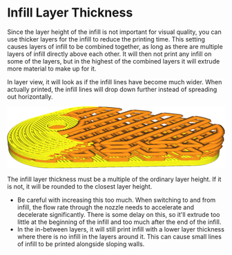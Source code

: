 Infill Layer Thickness
====
Since the layer height of the infill is not important for visual quality, you can use thicker layers for the infill to reduce the printing time. This setting causes layers of infill to be combined together, as long as there are multiple layers of infill directly above each other. It will then not print any infill on some of the layers, but in the highest of the combined layers it will extrude more material to make up for it.

In layer view, it will look as if the infill lines have become much wider. When actually printed, the infill lines will drop down further instead of spreading out horizontally.

![Infill Layer Thickness is set to three times the layer height](../images/infill_sparse_thickness.png)

The infill layer thickness must be a multiple of the ordinary layer height. If it is not, it will be rounded to the closest layer height.

* Be careful with increasing this too much. When switching to and from infill, the flow rate through the nozzle needs to accelerate and decelerate significantly. There is some delay on this, so it'll extrude too little at the beginning of the infill and too much after the end of the infill.
* In the in-between layers, it will still print infill with a lower layer thickness where there is no infill in the layers around it. This can cause small lines of infill to be printed alongside sloping walls.